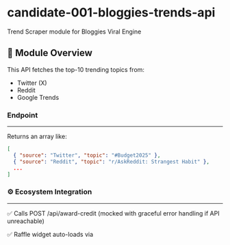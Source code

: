 # candidate-001-bloggies-trends-api

Trend Scraper module for Bloggies Viral Engine

## 🧩 Module Overview

This API fetches the top-10 trending topics from:
- Twitter (X)
- Reddit
- Google Trends

### Endpoint
---


Returns an array like:


```json
[
  { "source": "Twitter", "topic": "#Budget2025" },
  { "source": "Reddit", "topic": "r/AskReddit: Strangest Habit" },
  ...
]
```
### ⚙️ Ecosystem Integration
---
✅ Calls POST /api/award-credit (mocked with graceful error handling if API unreachable)

✅ Raffle widget auto-loads via <script> on page load (fails silently if unreachable)

### 🛠️ Setup Instructions
----
```
git clone https://github.com/raimadey2003/candidate-001-bloggies-trends-api.git
cd candidate-001-bloggies-trends-api
npm install
npm run dev
```
###🌐 Public Deployment
---
candidate-001-bloggies-trends-api.vercel.app

Deployed on Vercel


